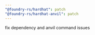 ```yaml
---
"@foundry-rs/hardhat": patch
"@foundry-rs/hardhat-anvil": patch
---
```


fix dependency and anvil command issues
